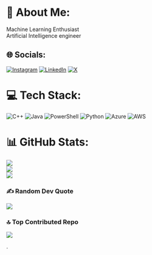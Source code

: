 # 💫 About Me:
Machine Learning Enthusiast<br>Artificial Intelligence engineer


## 🌐 Socials:
[![Instagram](https://img.shields.io/badge/Instagram-%23E4405F.svg?logo=Instagram&logoColor=white)](https://instagram.com/isml.bshr) [![LinkedIn](https://img.shields.io/badge/LinkedIn-%230077B5.svg?logo=linkedin&logoColor=white)](https://linkedin.com/in/IsmailBasheer) [![X](https://img.shields.io/badge/X-black.svg?logo=X&logoColor=white)](https://x.com/i7xmel) 

# 💻 Tech Stack:
![C++](https://img.shields.io/badge/c++-%2300599C.svg?style=for-the-badge&logo=c%2B%2B&logoColor=white) ![Java](https://img.shields.io/badge/java-%23ED8B00.svg?style=for-the-badge&logo=openjdk&logoColor=white) ![PowerShell](https://img.shields.io/badge/PowerShell-%235391FE.svg?style=for-the-badge&logo=powershell&logoColor=white) ![Python](https://img.shields.io/badge/python-3670A0?style=for-the-badge&logo=python&logoColor=ffdd54) ![Azure](https://img.shields.io/badge/azure-%230072C6.svg?style=for-the-badge&logo=microsoftazure&logoColor=white) ![AWS](https://img.shields.io/badge/AWS-%23FF9900.svg?style=for-the-badge&logo=amazon-aws&logoColor=white)
# 📊 GitHub Stats:
![](https://github-readme-stats.vercel.app/api?username=i7xmel&theme=dark&hide_border=false&include_all_commits=true&count_private=true)<br/>
![](https://github-readme-streak-stats.herokuapp.com/?user=i7xmel&theme=dark&hide_border=false)<br/>
![](https://github-readme-stats.vercel.app/api/top-langs/?username=i7xmel&theme=dark&hide_border=false&include_all_commits=true&count_private=true&layout=compact)

### ✍️ Random Dev Quote
![](https://quotes-github-readme.vercel.app/api?type=vetical&theme=radical)

### 🔝 Top Contributed Repo
![](https://github-contributor-stats.vercel.app/api?username=i7xmel&limit=5&theme=dark&combine_all_yearly_contributions=true)

<!-- Proudly created with GPRM ( https://gprm.itsvg.in ) -->.
